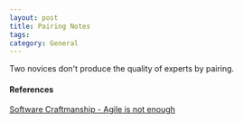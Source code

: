```yaml
---
layout: post
title: Pairing Notes
tags: 
category: General
---
```


Two novices don't produce the quality of experts by pairing.

#### References

[Software Craftmanship - Agile is not enough](https://www.slideshare.net/kauerrolemodel/agilenough)  
